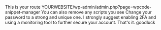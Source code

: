 This is your route
YOURWEBSITE/wp-admin/admin.php?page=wpcode-snippet-manager
You can also remove any scripts you see
Change your password to a strong and unique one.
I strongly suggest enabling 2FA and using a monitoring tool to further secure your account.
That's it.
goodluck
